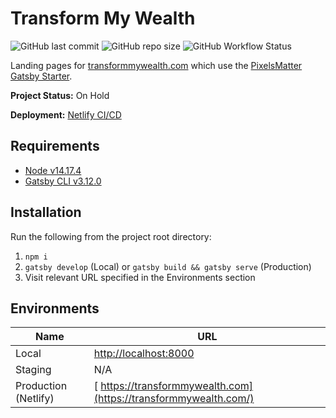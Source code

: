 # Transform My Wealth

![GitHub last commit](https://img.shields.io/github/last-commit/PixelsMatter/transform-my-wealth?color=%23560bad)
![GitHub repo size](https://img.shields.io/github/repo-size/PixelsMatter/transform-my-wealth?color=%23560bad)
![GitHub Workflow Status](https://img.shields.io/github/workflow/status/PixelsMatter/transform-my-wealth/Lighthouse%20CI?color=%23560bad)

Landing pages for [transformmywealth.com](https://transformmywealth.com) which use the [PixelsMatter Gatsby Starter](https://github.com/PixelsMatter/gatsby-starter).


**Project Status:** On Hold

**Deployment:** [Netlify CI/CD](https://app.netlify.com/sites/transform-my-wealth/overview)

## Requirements

* [Node v14.17.4](https://nodejs.org/en)
* [Gatsby CLI v3.12.0](https://www.npmjs.com/package/gatsby-cli)

## Installation

Run the following from the project root directory:

 1. `npm i`
 2. `gatsby develop` (Local) or `gatsby build && gatsby serve` (Production)
 7. Visit relevant URL specified in the Environments section

## Environments

|Name|URL|
|--|--|
| Local | [http://localhost:8000](http://localhost:8000) |
| Staging | N/A |
| Production (Netlify) |  [ https://transformmywealth.com](https://transformmywealth.com/) |
